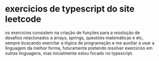 # exercicios de typescript do site leetcode
os exercicios consistem na criação de funções para a resolução de desafios relacionados a arrays, springs, questões matemáticas e etc, sempre buscando exercitar a lógica de programação e me auxiliar a usar a linguagem da melhor forma, futuramente pretendo resolver exercicíos em outras linguagens, mas inicialmente estou focado no typescript.
